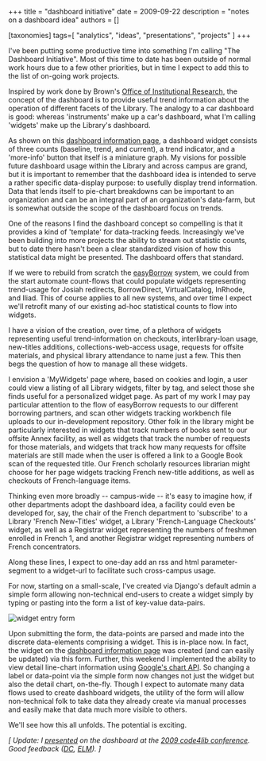 +++
title = "dashboard initiative"
date = 2009-09-22
description = "notes on a dashboard idea"
authors = []

[taxonomies]
tags=[ "analytics", "ideas", "presentations", "projects" ]
+++


I've been putting some productive time into something I'm calling \"The Dashboard Initiative\". Most of this time to date has been outside of normal work hours due to a few other priorities, but in time I expect to add this to the list of on-going work projects.    
     
Inspired by work done by Brown's [Office of Institutional Research](http://www.brown.edu/Administration/Institutional_Research/), the concept of the dashboard is to provide useful trend information about the operation of different facets of the Library. The analogy to a car dashboard is good: whereas 'instruments' make up a car's dashboard, what I'm calling 'widgets' make up the Library's dashboard.    
     
As shown on this [dashboard information page](http://library.brown.edu/dashboard/info/), a dashboard widget consists of three counts (baseline, trend, and current), a trend indicator, and a 'more-info' button that itself is a miniature graph. My visions for possible future dashboard usage within the Library and across campus are grand, but it is important to remember that the dashboard idea is intended to serve a rather specific data-display purpose: to usefully display trend information. Data that lends itself to pie-chart breakdowns can be important to an organization and can be an integral part of an organization's data-farm, but is somewhat outside the scope of the dashboard focus on trends.    
     
One of the reasons I find the dashboard concept so compelling is that it provides a kind of 'template' for data-tracking feeds. Increasingly we've been building into more projects the ability to stream out statistic counts, but to date there hasn't been a clear standardized vision of how this statistical data might be presented. The dashboard offers that standard.     
     
If we were to rebuild from scratch the [easyBorrow](http://dl.lib.brown.edu/its/software/easyborrow/) system, we could from the start automate count-flows that could populate widgets representing trend-usage for Josiah redirects, BorrowDirect, VirtualCatalog, InRhode, and Iliad. This of course applies to all new systems, and over time I expect we'll retrofit many of our existing ad-hoc statistical counts to flow into widgets.    
     
I have a vision of the creation, over time, of a plethora of widgets representing useful trend-information on checkouts, interlibrary-loan usage, new-titles additions, collections-web-access usage, requests for offsite materials, and physical library attendance to name just a few. This then begs the question of how to manage all these widgets.     
     
I envision a 'MyWidgets' page where, based on cookies and login, a user could view a listing of all Library widgets, filter by tag, and select those she finds useful for a personalized widget page. As part of my work I may pay particular attention to the flow of easyBorrow requests to our different borrowing partners, and scan other widgets tracking workbench file uploads to our in-development repository. Other folk in the library might be particularly interested in widgets that track numbers of books sent to our offsite Annex facility, as well as widgets that track the number of requests for those materials, and widgets that track how many requests for offsite materials are still made when the user is offered a link to a Google Book scan of the requested title. Our French scholarly resources librarian might choose for her page widgets tracking French new-title additions, as well as checkouts of French-language items.    
     
Thinking even more broadly -- campus-wide -- it's easy to imagine how, if other departments adopt the dashboard idea, a facility could even be developed for, say, the chair of the French department to 'subscribe' to a Library 'French New-Titles' widget, a Library 'French-Language Checkouts' widget, as well as a Registrar widget representing the numbers of freshmen enrolled in French 1, and another Registrar widget representing numbers of French concentrators.    
     
Along these lines, I expect to one-day add an rss and html parameter-segment to a widget-url to facilitate such cross-campus usage.    
     
For now, starting on a small-scale, I've created via Django's default admin a simple form allowing non-technical end-users to create a widget simply by typing or pasting into the form a list of key-value data-pairs.     
     
![widget entry form](http://library.brown.edu/django_media/dashboard_media/images/form_sample.png)    
     
Upon submitting the form, the data-points are parsed  and made into the discrete data-elements comprising a widget. This is in-place now. In fact, the widget on the [dashboard information page](http://library.brown.edu/dashboard/info/) was created (and can easily be updated) via this form. Further, this weekend I implemented the ability to view detail line-chart information using [Google's chart API](http://code.google.com/apis/chart/). So changing a label or data-point via the simple form now changes not just the widget but also the detail chart, on-the-fly. Though I expect to automate many data flows used to create dashboard widgets, the utility of the form will allow non-technical folk to take data they already create via manual processes and easily make that data much more visible to others.    
     
We'll see how this all unfolds. The potential is exciting.    
     
*[ Update: I *[*presented*](http://code4lib.org/conference/2009/diana)* on the dashboard at the *[*2009 code4lib conference*](http://code4lib.org/conference/2009/schedule)*. Good feedback (*[*DC*](http://twitter.com/dchud/statuses/1245524571)*, *[*ELM*](http://infomotions.com/blog/2009/03/code4lib-conference-providence-rhode-island-2009/)*). ]*
